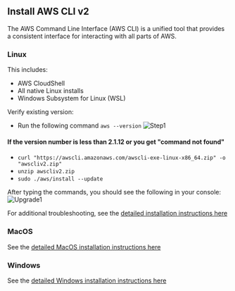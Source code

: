## Install AWS CLI v2

The AWS Command Line Interface (AWS CLI) is a unified tool that provides a consistent interface for interacting with all parts of AWS.

### Linux
This includes:
  * AWS CloudShell
  * All native Linux installs
  * Windows Subsystem for Linux (WSL)

Verify existing version:
* Run the following command
    ` aws --version `
![Step1](/Common/awscliv2/Step1.png)

#### If the version number is less than 2.1.12 or you get "command not found"
* `curl "https://awscli.amazonaws.com/awscli-exe-linux-x86_64.zip" -o "awscliv2.zip"`
* `unzip awscliv2.zip`
* `sudo ./aws/install --update`

After typing the commands, you should see the following in your console:
![Upgrade1](/Common/awscliv2/Upgrade1.png)

For additional troubleshooting, see the [detailed installation instructions here](https://docs.aws.amazon.com/cli/latest/userguide/install-cliv2-linux.html)


### MacOS
See the [detailed MacOS installation instructions here](https://docs.aws.amazon.com/cli/latest/userguide/install-cliv2-mac.html)


### Windows
See the [detailed Windows installation instructions here](https://docs.aws.amazon.com/cli/latest/userguide/install-cliv2-windows.html)
